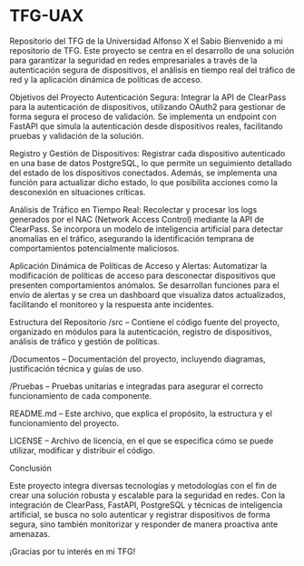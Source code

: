 # TFG-UAX
Repositorio del TFG  de la Universidad Alfonso X el Sabio
Bienvenido a mi repositorio de TFG. Este proyecto se centra en el desarrollo de una solución  para garantizar la seguridad en redes empresariales a través de la autenticación segura de dispositivos, el análisis en tiempo real del tráfico de red y la aplicación dinámica de políticas de acceso.

Objetivos del Proyecto
Autenticación Segura:
Integrar la API de ClearPass para la autenticación de dispositivos, utilizando OAuth2 para gestionar de forma segura el proceso de validación. Se implementa un endpoint con FastAPI que simula la autenticación desde dispositivos reales, facilitando pruebas y validación de la solución.

Registro y Gestión de Dispositivos:
Registrar cada dispositivo autenticado en una base de datos PostgreSQL, lo que permite un seguimiento detallado del estado de los dispositivos conectados. Además, se implementa una función para actualizar dicho estado, lo que posibilita acciones como la desconexión en situaciones críticas.

Análisis de Tráfico en Tiempo Real:
Recolectar y procesar los logs generados por el NAC (Network Access Control) mediante la API de ClearPass. Se incorpora un modelo de inteligencia artificial para detectar anomalías en el tráfico, asegurando la identificación temprana de comportamientos potencialmente maliciosos.

Aplicación Dinámica de Políticas de Acceso y Alertas:
Automatizar la modificación de políticas de acceso para desconectar dispositivos que presenten comportamientos anómalos. Se desarrollan funciones para el envío de alertas y se crea un dashboard que visualiza datos actualizados, facilitando el monitoreo y la respuesta ante incidentes.

Estructura del Repositorio
/src – Contiene el código fuente del proyecto, organizado en módulos para la autenticación, registro de dispositivos, análisis de tráfico y gestión de políticas.

/Documentos – Documentación del proyecto, incluyendo diagramas, justificación técnica y guías de uso.

/Pruebas – Pruebas unitarias e integradas para asegurar el correcto funcionamiento de cada componente.

README.md – Este archivo, que explica el propósito, la estructura y el funcionamiento del proyecto.

LICENSE – Archivo de licencia, en el que se especifica cómo se puede utilizar, modificar y distribuir el código.

Conclusión

Este proyecto integra diversas tecnologías y metodologías con el fin de crear una solución robusta y escalable para la seguridad en redes. Con la integración de ClearPass, FastAPI, PostgreSQL y técnicas de inteligencia artificial, se busca no solo autenticar y registrar dispositivos de forma segura, sino también monitorizar y responder de manera proactiva ante amenazas.

¡Gracias por tu interés en mi TFG!
